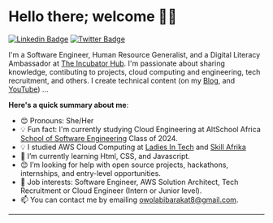 # Hello there; welcome 👋🏾

 [![Linkedin Badge](https://img.shields.io/badge/-owolabi_barakat-blue?style=for-the-badge&logo=Linkedin&logoColor=white&link=https://www.linkedin.com/in/owolabi_barakat)](https://www.linkedin.com/in/owolabi_barakat) [![Twitter Badge](https://img.shields.io/badge/-@thelady_moh-1ca0f1?style=for-the-badge&logo=twitter&logoColor=white&link=https://twitter.com/thelady_moh)]([https://twitter.com/thelady_moh](https://x.com/thelady_moh?s=21))

I'm a Software Engineer, Human Resource Generalist, and a Digital Literacy Ambassador at [The Incubator Hub](https://theincubatorng.org/LITA/index.html). I'm passionate about sharing knowledge, contibuting to projects, cloud computing and engineering, tech recruitment, and others. I create technical content (on my [Blog](https://dev.to/thelady_moh), and [YouTube](https://www.youtube.com/@Thelady_Moh)) ...

**Here's a quick summary about me**:

- 😊 Pronouns: She/Her
- 💡 Fun fact: I'm currently studying Cloud Engineering at AltSchool Africa [School of Software Engineering](https://altschoolafrica.com/schools/engineering) Class of 2024.
- 💡 I studied AWS Cloud Computing at [Ladies In Tech](https://theincubatorng.org/LITA/index.html) and [Skill Afrika](https://x.com/skill_afrika_?s=21)
- 🌱 I’m currently learning Html, CSS, and Javascript.
- 😊 I’m looking for help with open source projects, hackathons, internships, and entry-level opportunities.
- 💼 Job interests: Software Engineer, AWS Solution Architect, Tech Recruitment or Cloud Engineer (Intern or Junior level).
- 📫 You can contact me by emailing owolabibarakat8@gmail.com.

---
